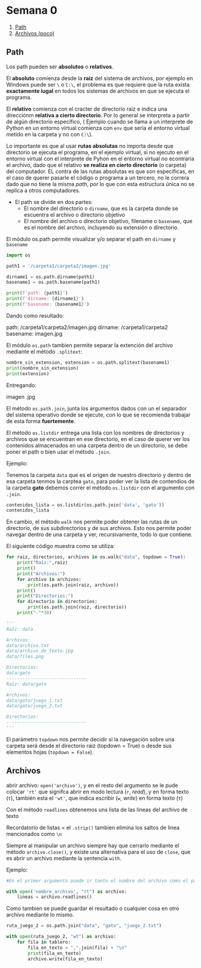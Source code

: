 # Semana 0

1. [Path](#Path)
2. [Archivos (poco)](#Archivos)

## Path

Los path pueden ser **absolutos** o **relativos**.

El **absoluto** comienza desde la **raiz** del sistema de archivos, por ejemplo en Windows puede ser `\` o `C:\`, el problema es que requiere que la ruta exista **exactamente iugal** en todos los sistemas de archivos en que se ejecuta el programa.

El **relativo** comienza con el cracter de directorio raiz e indica una direcciónm **relativa a cierto directorio**. Por lo general se interpreta a partir de algún directorio específico, ( Ejemplo cuando se llama a un interprete de Python en un entorno virtual comienza con `env` que seria el entorno virtual metido en la carpeta y no con `C:\`).

Lo importante es que al usar **rutas absolutas** no importa desde que directorio se ejecuta el programa, en el ejemplo virtual, si no ejecuto en el entorno virtual con el interprete de Pyhon en el entorno virtual no econtraria el archivo, dado que el relativo **se realiza en cierto directorio** (o carpeta) del computador. EL contra de las rutas absolutas es que son específicas, en el caso de querer pasarle el código o programa a un tercero, no le correra dado que no tiene la misma _path_, por lo que con esta estructura única no se replica a otros computadores.

- El path se divide en dos partes:
  - El nombre del directorio o `dirname`, que es la carpeta donde se escuentra el archivo o directorio objetivo
  - El nombre del archivo o directorio objetivo, filename o `basename`, que es el nombre del archivo, incluyendo su extensión o directorio.

El módulo os.path permite visualizar y/o separar el path en `dirname` y `basename`

```python
import os

path1 = '/carpeta1/carpeta2/imagen.jpg'

dirname1 = os.path.dirname(path1)
basename1 = os.path.basename(path1)

print(f'path: {path1}')
print(f'dirname: {dirname1}')
print(f'basename: {basename1}')
```

Dando como resultado:

path: /carpeta1/carpeta2/imagen.jpg
dirname: /carpeta1/carpeta2
basename: imagen.jpg

El módulo `os.path` tambien permite separar la extención del archivo mediante el método `.splitext`:

```python
nombre_sin_extension, extension = os.path.splitext(basename1)
print(nombre_sin_extension)
print(extension)
```

Entregando:

imagen
.jpg

El método `os.path.join`, junta los argumentos dados con un el separador del sistema operativo donde se ejecute, con lo que se recomienda trabajar de esta forma **fuertemente**.

El método `os.listdir` entrega una lista con los nombres de directorios y archivos que se encuentran en ese directorio, en el caso de querer ver los contenidos almacenados en una carpeta dentro de un directorio, se debe poner el path o bien usar el método `.join`.

Ejemplo:

Tenemos la carpeta `data` que es el origen de nuestro directorio y dentro de esa carpeta tenmos la carptea `gato`, para poder ver la lista de contendios de la carpeta **gato** debemos correr el método `os.listdir` con el argumento con `.join`.

```python
contenidos_lista = os.listdir(os.path.join('data', 'gato'))
contenidos_lista
```

En cambio, el método `walk` nos permite poder obtener las rutas de un directorio, de sus subdirectorios y de sus archivos. Esto nos permite poder navegar dentro de una carpeta y ver, recursivamente, todo lo que contiene.

El siguiente código muestra como se utiliza:

```python
for raiz, directorios, archivos in os.walk("data", topdown = True):
    print("Raíz:",raiz)
    print()
    print("Archivos:")
    for archivo in archivos:
        print(os.path.join(raiz, archivo))
    print()
    print("Directorios:")
    for directorio in directorios:
        print(os.path.join(raiz, directorio))
    print("-"*30)
```

```python
'''
Raíz: data

Archivos:
data/archivo.txt
data/archivo_de_texto.jpg
data/files.png

Directorios:
data/gato
------------------------------
Raíz: data/gato

Archivos:
data/gato/juego_1.txt
data/gato/juego_2.txt

Directorios:
------------------------------
'''
```

El parámetro `topdown` nos permite decidir si la navegación sobre una carpeta será desde el directorio raíz (topdown = True) o desde sus elementos hojas (`topdown = False`).

## Archivos

abrir archivo: `open('archivo')`, y en el resto del argumento se le pude colocar `'rt'` que signifca abrir en modo lectura (`r`, _read_), y en forma texto (`t`), también esta el `'wt'`, que indica escribir (`w`, _write_) en forma texto (`t`)

Con el método `readlines` obtenemos uns lista de las lineas del archivo de texto

Recordatorio de listas = el `.strip()` tambien elimina los saltos de linea mencionados como `\n`

Siempre al manipular un archivo siempre hay que cerrarlo mediante el método `archivo.close()`, y existe una alternativa para el uso de `close`, que es abrir un archivo mediante la sentencia `with`.

Ejemplo:

```python
#En el primer argumento puede ir tanto el nombre del archivo como el path, todo depende en done se encuentre

with open('nombre_archivo', "rt") as archivo:
    lineas = archivo.readlines()
```

Como tambien se puede guardar el resultado o cualquier cosa en otro archivo mediante lo mismo.

```python
ruta_juego_2 = os.path.join("data", "gato", "juego_2.txt")

with open(ruta_juego_2, "wt") as archivo:
    for fila in tablero:
        fila_en_texto = ",".join(fila) + "\n"
        print(fila_en_texto)
        archivo.write(fila_en_texto)
```
